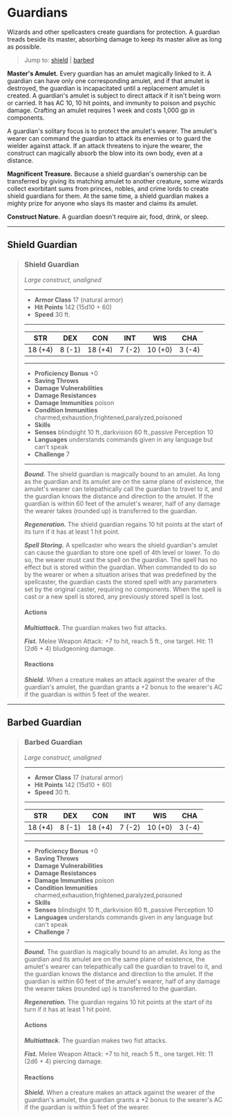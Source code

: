 # Guardians
Wizards and other spellcasters create guardians for protection. A guardian treads beside its master, absorbing damage to keep its master alive as long as possible.

> Jump to: [shield](#shield-guardian) | [barbed](#barbed-guardian)

**Master's Amulet.** Every guardian has an amulet magically linked to it. A guardian can have only one corresponding amulet, and if that amulet is destroyed, the guardian is incapacitated until a replacement amulet is created. A guardian's amulet is subject to direct attack if it isn't being worn or carried. It has AC 10, 10 hit points, and immunity to poison and psychic damage. Crafting an amulet requires 1 week and costs 1,000 gp in components.

A guardian's solitary focus is to protect the amulet's wearer. The amulet's wearer can command the guardian to attack its enemies or to guard the wielder against attack. If an attack threatens to injure the wearer, the construct can magically absorb the blow into its own body, even at a distance.

**Magnificent Treasure.** Because a shield guardian's ownership can be transferred by giving its matching amulet to another creature, some wizards collect exorbitant sums from princes, nobles, and crime lords to create shield guardians for them. At the same time, a shield guardian makes a mighty prize for anyone who slays its master and claims its amulet.

**Construct Nature.** A guardian doesn't require air, food, drink, or sleep.

---

## Shield Guardian

>### Shield Guardian
>*Large construct, unaligned*
>___
>- **Armor Class** 17 (natural armor)
>- **Hit Points** 142 (15d10 + 60)
>- **Speed** 30 ft.
>___
>|**STR**|**DEX**|**CON**|**INT**|**WIS**|**CHA**|
>|:---:|:---:|:---:|:---:|:---:|:---:|
>|18 (+4)|8 (-1)|18 (+4)|7 (-2)|10 (+0)|3 (-4)|
>
>___
>- **Proficiency Bonus** +0
>- **Saving Throws** 
>- **Damage Vulnerabilities** 
>- **Damage Resistances** 
>- **Damage Immunities** poison
>- **Condition Immunities** charmed,exhaustion,frightened,paralyzed,poisoned
>- **Skills** 
>- **Senses** blindsight 10 ft.,darkvision 60 ft.,passive Perception 10
>- **Languages** understands commands given in any language but can't speak
>- **Challenge** 7
>___
>***Bound.*** The shield guardian is magically bound to an amulet. As long as the guardian and its amulet are on the same plane of existence, the amulet's wearer can telepathically call the guardian to travel to it, and the guardian knows the distance and direction to the amulet. If the guardian is within 60 feet of the amulet's wearer, half of any damage the wearer takes (rounded up) is transferred to the guardian.
>
>***Regeneration.*** The shield guardian regains 10 hit points at the start of its turn if it has at least 1 hit point.
>
>***Spell Storing.*** A spellcaster who wears the shield guardian's amulet can cause the guardian to store one spell of 4th level or lower. To do so, the wearer must cast the spell on the guardian. The spell has no effect but is stored within the guardian. When commanded to do so by the wearer or when a situation arises that was predefined by the spellcaster, the guardian casts the stored spell with any parameters set by the original caster, requiring no components. When the spell is cast or a new spell is stored, any previously stored spell is lost.
>
>#### Actions
>***Multiattack.*** The guardian makes two fist attacks.
>
>***Fist.*** Melee Weapon Attack: +7 to hit, reach 5 ft., one target. Hit: 11 (2d6 + 4) bludgeoning damage.
>
>#### Reactions
>***Shield.*** When a creature makes an attack against the wearer of the guardian's amulet, the guardian grants a +2 bonus to the wearer's AC if the guardian is within 5 feet of the wearer.
>

---

## Barbed Guardian

>### Barbed Guardian
>*Large construct, unaligned*
>___
>- **Armor Class** 17 (natural armor)
>- **Hit Points** 142 (15d10 + 60)
>- **Speed** 30 ft.
>___
>|**STR**|**DEX**|**CON**|**INT**|**WIS**|**CHA**|
>|:---:|:---:|:---:|:---:|:---:|:---:|
>|18 (+4)|8 (-1)|18 (+4)|7 (-2)|10 (+0)|3 (-4)|
>
>___
>- **Proficiency Bonus** +0
>- **Saving Throws** 
>- **Damage Vulnerabilities** 
>- **Damage Resistances** 
>- **Damage Immunities** poison
>- **Condition Immunities** charmed,exhaustion,frightened,paralyzed,poisoned
>- **Skills** 
>- **Senses** blindsight 10 ft.,darkvision 60 ft.,passive Perception 10
>- **Languages** understands commands given in any language but can't speak
>- **Challenge** 7
>___
>***Bound.*** The guardian is magically bound to an amulet. As long as the guardian and its amulet are on the same plane of existence, the amulet's wearer can telepathically call the guardian to travel to it, and the guardian knows the distance and direction to the amulet. If the guardian is within 60 feet of the amulet's wearer, half of any damage the wearer takes (rounded up) is transferred to the guardian.
>
>***Regeneration.*** The guardian regains 10 hit points at the start of its turn if it has at least 1 hit point.
>
>#### Actions
>***Multiattack.*** The guardian makes two fist attacks.
>
>***Fist.*** Melee Weapon Attack: +7 to hit, reach 5 ft., one target. Hit: 11 (2d6 + 4) piercing damage.
>
>#### Reactions
>***Shield.*** When a creature makes an attack against the wearer of the guardian's amulet, the guardian grants a +2 bonus to the wearer's AC if the guardian is within 5 feet of the wearer.
>
